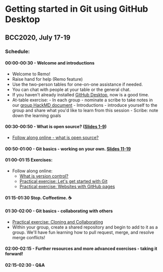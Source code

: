 # Getting started in Git using GitHub Desktop
## BCC2020, July 17-19

### Schedule:

#### 00:00-00:30 - Welcome and introductions
  - Welcome to Remo!
  - Raise hand for help (Remo feature)
  - Use the two-person tables for one-on-one assistance if needed.
  - You can chat with people at your table or the general chat.
  - If you haven't already installed [GitHub Desktop](https://desktop.github.com/), now is a good time.
   - At-table exercise:
    - In each group - nominate a scribe to take notes in our [group HackMD document](https://hackmd.io/@yoyehudi/BJ_riUAyP)
    - Introductions - introduce yourself to the group and share what you'd like to learn from this session
    - Scribe: note down the learning goals

#### 00:30-00:50 - What is open source? ([Slides 1-9](https://docs.google.com/presentation/d/1a2uBPu_P5LoyaGp9Q3Q0e8vp5hsUtonyWyUbzkXBdA4/edit#slide=id.p))
   - [Follow along online - what is open source?](https://open-source-for-researchers.github.io/open-source-workshop/01-what-is-open-source)

#### 00:50-01:00 - Git basics - working on your own. [Slides 11-19](https://docs.google.com/presentation/d/1a2uBPu_P5LoyaGp9Q3Q0e8vp5hsUtonyWyUbzkXBdA4/edit#slide=id.g30e60a4b80_0_7)

#### 01:00-01:15 Exercises:
   - Follow along online:
      - [What is version control?](02-what-is-version-control)
      - [Practical exercise: Let's get started with Git](practicalexercises/github/git-01-lets-get-started-with-github)
      - [Practical exercise: Websites with GitHub pages](practicalexercises/github/git-03-websites-with-github-pages)

#### 01:15-01:30 Stop. Coffeetime. ☕️

#### 01:30-02:00 - Git basics - collaborating with others
- [Practical exercise: Cloning and Collaborating](practicalexercises/github/git-02-cloning-and-collaborating)
- Within your group, create a shared repository and begin to add to it as a group. We'll have fun learning how to pull request, merge, and resolve merge conflicts!

#### 02:00-02:15 - Further resources and more advanced exercises - taking it forward!

#### 02:15-02:30 - Q&A
